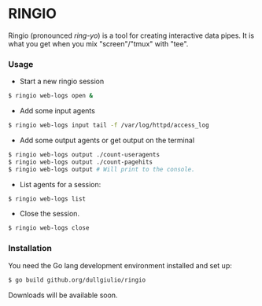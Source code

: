 # RINGIO

Ringio (pronounced *ring-yo*) is a tool for creating interactive data pipes. It is what you get when you mix "screen"/"tmux" with "tee".

### Usage

  - Start a new ringio session
```bash
$ ringio web-logs open &
```
  - Add some input agents
```bash
$ ringio web-logs input tail -f /var/log/httpd/access_log
```
  - Add some output agents or get output on the terminal
```bash
$ ringio web-logs output ./count-useragents
$ ringio web-logs output ./count-pagehits
$ ringio web-logs output # Will print to the console.
```
  - List agents for a session:
```bash
$ ringio web-logs list
```
  - Close the session.
```bash
$ ringio web-logs close
```

### Installation

You need the Go lang development environment installed and set up:

```bash
$ go build github.org/dullgiulio/ringio
```

Downloads will be available soon.

